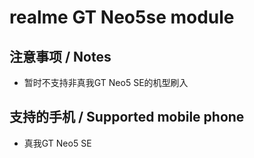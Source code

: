 # realme GT Neo5se module


## 注意事项 / Notes
- 暂时不支持非真我GT Neo5 SE的机型刷入

## 支持的手机 / Supported mobile phone
- 真我GT Neo5 SE